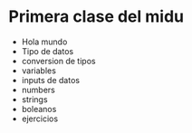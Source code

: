 # Primera clase del midu

- Hola mundo
- Tipo de datos
- conversion de tipos
- variables
- inputs de datos
- numbers
- strings
- boleanos
- ejercicios
